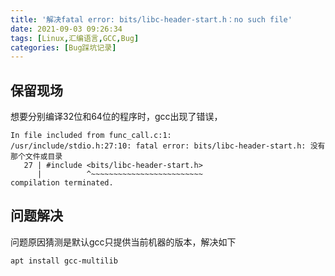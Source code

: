 ```yaml
---
title: '解决fatal error: bits/libc-header-start.h：no such file'
date: 2021-09-03 09:26:34
tags: [Linux,汇编语言,GCC,Bug]
categories: [Bug踩坑记录]
---
```


## 保留现场
想要分别编译32位和64位的程序时，gcc出现了错误，

```
In file included from func_call.c:1:
/usr/include/stdio.h:27:10: fatal error: bits/libc-header-start.h: 没有那个文件或目录
   27 | #include <bits/libc-header-start.h>
      |          ^~~~~~~~~~~~~~~~~~~~~~~~~~
compilation terminated.
```

## 问题解决
问题原因猜测是默认gcc只提供当前机器的版本，解决如下

```
apt install gcc-multilib
```
